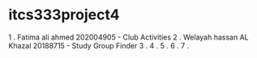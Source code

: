 # itcs333project4
1 . Fatima ali ahmed 202004905 - Club Activities
2 . Welayah hassan AL Khazal 20188715 - Study Group Finder
3 . 
4 .
5 .
6 .
7 .
